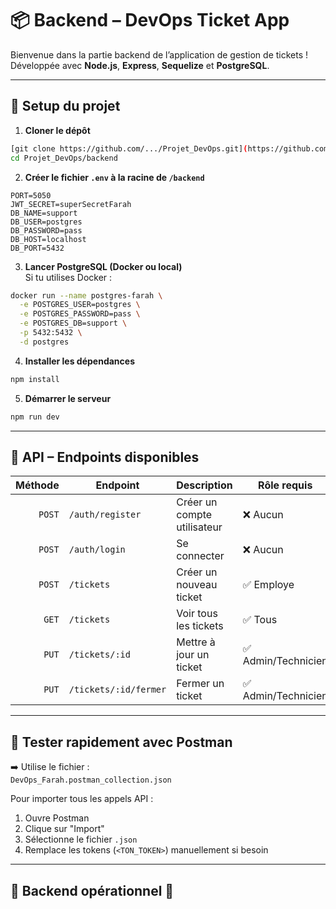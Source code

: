 # 📦 Backend – DevOps Ticket App

Bienvenue dans la partie backend de l’application de gestion de tickets !  
Développée avec **Node.js**, **Express**, **Sequelize** et **PostgreSQL**.

---

## 🔧 Setup du projet

1. **Cloner le dépôt**
```bash
[git clone https://github.com/.../Projet_DevOps.git](https://github.com/farahyasmine/PROJET-DEVOPS.git)
cd Projet_DevOps/backend
```

2. **Créer le fichier `.env` à la racine de `/backend`**
```env
PORT=5050
JWT_SECRET=superSecretFarah
DB_NAME=support
DB_USER=postgres
DB_PASSWORD=pass
DB_HOST=localhost
DB_PORT=5432
```

3. **Lancer PostgreSQL (Docker ou local)**  
Si tu utilises Docker :
```bash
docker run --name postgres-farah \
  -e POSTGRES_USER=postgres \
  -e POSTGRES_PASSWORD=pass \
  -e POSTGRES_DB=support \
  -p 5432:5432 \
  -d postgres
```

4. **Installer les dépendances**
```bash
npm install
```

5. **Démarrer le serveur**
```bash
npm run dev
```

---

## 📮 API – Endpoints disponibles

| Méthode | Endpoint           | Description                      | Rôle requis |
|--------:|--------------------|----------------------------------|-------------|
| `POST`  | `/auth/register`   | Créer un compte utilisateur      | ❌ Aucun     |
| `POST`  | `/auth/login`      | Se connecter                     | ❌ Aucun     |
| `POST`  | `/tickets`         | Créer un nouveau ticket          | ✅ Employe   |
| `GET`   | `/tickets`         | Voir tous les tickets            | ✅ Tous      |
| `PUT`   | `/tickets/:id`     | Mettre à jour un ticket          | ✅ Admin/Technicien |
| `PUT`   | `/tickets/:id/fermer` | Fermer un ticket              | ✅ Admin/Technicien |

---

## 🧪 Tester rapidement avec Postman

➡️ Utilise le fichier :  
`DevOps_Farah.postman_collection.json`

Pour importer tous les appels API :
1. Ouvre Postman
2. Clique sur "Import"
3. Sélectionne le fichier `.json`
4. Remplace les tokens (`<TON_TOKEN>`) manuellement si besoin

---

## 🏁 Backend opérationnel 💪

